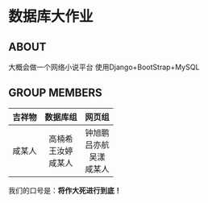 # 数据库大作业

## ABOUT

大概会做一个网络小说平台
使用Django+BootStrap+MySQL

## GROUP MEMBERS

|吉祥物|数据库组|网页组|
|:---:|:---:|:---:|
|咸某人|高楠希<br>王汝婷<br>咸某人|钟旭鹏<br>吕亦航<br>吴漾<br>咸某人|

我们的口号是：**将作大死进行到底！**
